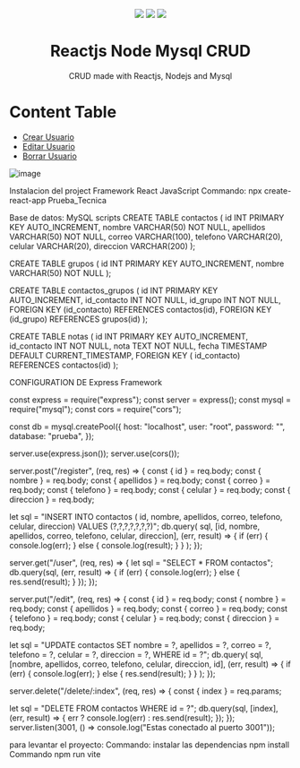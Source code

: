 <p align="center">
  <img src="https://logospng.org/download/react/logo-react-256.png" />
  <img src="https://logospng.org/download/node-js/logo-node-js-256.png" />
  <img src="https://logospng.org/download/mysql/mysql-256.png" />
</p>

<h1 align="center">Reactjs Node Mysql CRUD</h1>
<p align="center">CRUD made with Reactjs, Nodejs and Mysql</p>

# Content Table

<!--ts-->

- [Crear Usuario](#Craer)
- [Editar Usuario](#editar)
- [Borrar Usuario](#delete)
<!--te-->

![image](https://user-images.githubusercontent.com/83982603/224597663-52b379ed-89e3-4a41-a9a3-e88098ead855.png)




<p>
Instalacion del project Framework React JavaScript
Commando: npx create-react-app Prueba_Tecnica

Base de datos: MySQL scripts
CREATE TABLE contactos
( id INT PRIMARY KEY AUTO_INCREMENT, nombre VARCHAR(50)
NOT NULL, apellidos VARCHAR(50)
NOT NULL, correo VARCHAR(100),
telefono VARCHAR(20),
celular VARCHAR(20),
direccion VARCHAR(200) );

CREATE TABLE grupos
( id INT PRIMARY KEY AUTO_INCREMENT, nombre VARCHAR(50)
NOT NULL );

CREATE TABLE contactos_grupos
( id INT PRIMARY KEY AUTO_INCREMENT,
id_contacto INT NOT NULL, id_grupo INT NOT NULL,
FOREIGN KEY (id_contacto) REFERENCES contactos(id),
FOREIGN KEY (id_grupo) REFERENCES grupos(id) );

CREATE TABLE notas (
id INT PRIMARY KEY AUTO_INCREMENT,
id_contacto INT NOT NULL, nota TEXT NOT NULL,
fecha TIMESTAMP DEFAULT CURRENT_TIMESTAMP, FOREIGN KEY (
id_contacto) REFERENCES contactos(id) );

CONFIGURATION DE Express Framework

const express = require("express");
const server = express();
const mysql = require("mysql");
const cors = require("cors");

const db = mysql.createPool({
host: "localhost", user: "root", password: "", database: "prueba",
});

server.use(express.json()); server.use(cors());

server.post("/register", (req, res) => {
const { id } = req.body; const { nombre } = req.body;
const { apellidos } = req.body; const { correo } = req.body; const { telefono } = req.body; const { celular } = req.body; const { direccion } = req.body;

let sql = "INSERT INTO contactos (
id, nombre, apellidos, correo, telefono, celular, direccion) VALUES (?,?,?,?,?,?,?)";
db.query( sql, [id, nombre, apellidos, correo, telefono, celular, direccion], (err, result) => { if (err)
{ console.log(err);
} else { console.log(result); } } ); });

server.get("/user", (req, res) => { let sql = "SELECT \* FROM contactos"; db.query(sql, (err, result) => { if (err)
{ console.log(err);
} else { res.send(result); } }); });

server.put("/edit", (req, res) => { const { id } = req.body; const
{ nombre } = req.body; const { apellidos } = req.body; const { correo } = req.body; const
{ telefono } = req.body; const { celular } = req.body; const { direccion } = req.body;

let sql = "UPDATE contactos SET nombre = ?, apellidos = ?, correo = ?, telefono = ?, celular = ?, direccion = ?, WHERE id = ?"; db.query( sql, [nombre, apellidos, correo, telefono, celular, direccion, id], (err, result) => { if (err) { console.log(err); } else { res.send(result); } } ); });

server.delete("/delete/:index", (req, res) => { const { index } = req.params;

let sql = "DELETE FROM contactos WHERE id = ?"; db.query(sql, [index], (err, result) => { err ? console.log(err) : res.send(result); }); }); server.listen(3001, () => console.log("Estas conectado al puerto 3001"));

para levantar el proyecto:
Commando: instalar las dependencias npm install 
Commando npm run vite
</p>